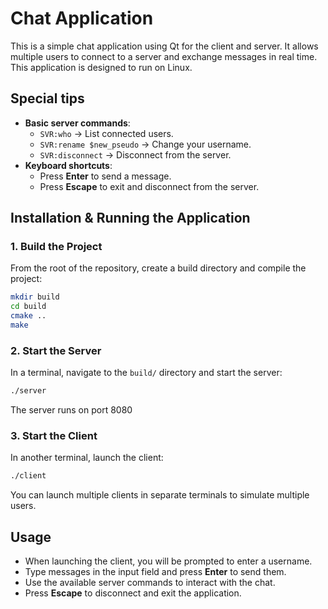 # Chat Application

This is a simple chat application using Qt for the client and server. It allows multiple users to connect to a server and exchange messages in real time.
This application is designed to run on Linux.

## Special tips
- **Basic server commands**:
    - `SVR:who` → List connected users.
    - `SVR:rename $new_pseudo` → Change your username.
    - `SVR:disconnect` → Disconnect from the server.
- **Keyboard shortcuts**:
    - Press **Enter** to send a message.
    - Press **Escape** to exit and disconnect from the server.

## Installation & Running the Application

### 1. Build the Project
From the root of the repository, create a build directory and compile the project:
```bash
mkdir build
cd build
cmake ..
make
```

### 2. Start the Server
In a terminal, navigate to the `build/` directory and start the server:
```bash
./server
```
The server runs on port 8080

### 3. Start the Client
In another terminal, launch the client:
```bash
./client
```

You can launch multiple clients in separate terminals to simulate multiple users.

## Usage
- When launching the client, you will be prompted to enter a username.
- Type messages in the input field and press **Enter** to send them.
- Use the available server commands to interact with the chat.
- Press **Escape** to disconnect and exit the application.



